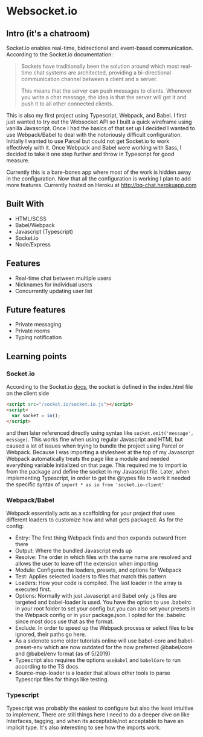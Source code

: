 # Websocket.io

## Intro (it's a chatroom)

Socket.io enables real-time, bidirectional and event-based communication. According to the Socket.io documentation:

> Sockets have traditionally been the solution around which most real-time chat systems are architected, providing a bi-directional communication channel between a client and a server.
>
> This means that the server can push messages to clients. Whenever you write a chat message, the idea is that the server will get it and push it to all other connected clients.

This is also my first project using Typescript, Webpack, and Babel. I first just wanted to try out the Websocket API so I built a quick wireframe using vanilla Javascript. Once I had the basics of that set up I decided I wanted to use Webpack/Babel to deal with the notoriously difficult configuration. Initially I wanted to use Parcel but could not get Socket.io to work effectively with it. Once Webpack and Babel were working with Sass, I decided to take it one step further and throw in Typescript for good measure.

Currently this is a bare-bones app where most of the work is hidden away in the configuration. Now that all the configuration is working I plan to add more features. Currently hosted on Heroku at http://bq-chat.herokuapp.com

## Built With

- HTML/SCSS
- Babel/Webpack
- Javascript (Typescript)
- Socket.io
- Node/Express

## Features

- Real-time chat between multiple users
- Nicknames for individual users
- Concurrently updating user list

## Future features

- Private messaging
- Private rooms
- Typing notification

## Learning points

### Socket.io

According to the Socket.io [docs](https://socket.io/get-started/chat/), the socket is defined in the index.html file on the client side

```HTML
<script src="/socket.io/socket.io.js"></script>
<script>
  var socket = io();
</script>
```

and then later referenced directly using syntax like `socket.emit('message', message)`. This works fine when using regular Javascript and HTML but caused a lot of issues when trying to bundle the project using Parcel or Webpack. Because I was importing a stylesheet at the top of my Javascript Webpack automatically treats the page like a module and needed everything variable initialized on that page. This required me to import io from the package and define the socket in my Javascript file. Later, when implementing Typescript, in order to get the @types file to work it needed the specific syntax of `import * as io from 'socket.io-client'`

### Webpack/Babel

Webpack essentially acts as a scaffolding for your project that uses different loaders to customize how and what gets packaged. As for the config:

- Entry: The first thing Webpack finds and then expands outward from there
- Output: Where the bundled Javascript ends up
- Resolve: The order in which files with the same name are resolved and allows the user to leave off the extension when importing
- Module: Configures the loaders, presets, and options for Webpack
- Test: Applies selected loaders to files that match this pattern
- Loaders: How your code is compiled. The last loader in the array is executed first.
- Options: Normally with just Javascript and Babel only .js files are targeted and babel-loader is used. You have the option to use .babelrc in your root folder to set your config but you can also set your presets in the Webpack config or in your package.json. I opted for the .babelrc since most docs use that as the format.
- Exclude: In order to speed up the Webpack process or select files to be ignored, their paths go here.
- As a sidenote some older tutorials online will use babel-core and babel-preset-env which are now outdated for the now preferred @babel/core and @babel/env format (as of 5/2019)
- Typescript also requires the options `useBabel` and `babelCore` to run according to the TS docs.
- Source-map-loader is a loader that allows other tools to parse Typescript files for things like testing.

### Typescript

Typescript was probably the easiest to configure but also the least intuitive to implement. There are still things here I need to do a deeper dive on like Interfaces, tagging, and when its acceptable/not acceptable to have an implicit type. It's also interesting to see how the imports work.
